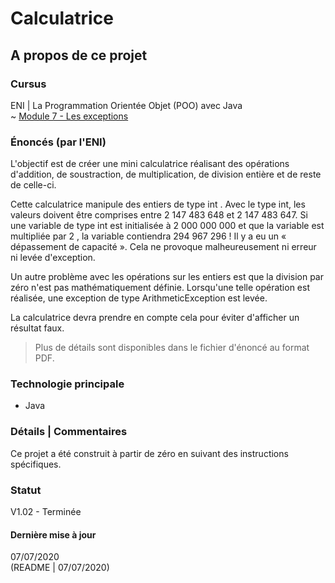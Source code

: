# Calculatrice

## A propos de ce projet

### Cursus
ENI | La Programmation Orientée Objet (POO) avec Java  
~ [Module 7 - Les exceptions](https://github.com/Dyrits/CALCULATRICE/blob/master/Module%2007%20-%20Enonc%C3%A9%20TP%20-%20Les%20exceptions.pdf)

### Énoncés (par l'ENI)
L'objectif est de créer une mini calculatrice réalisant des opérations d'addition, de soustraction, de multiplication, de division entière et de reste de celle-ci.

Cette calculatrice manipule des entiers de type int . Avec le type int, les valeurs doivent être comprises entre 2 147 483 648 et 2 147 483 647. Si une variable de type int est initialisée à 2 000 000 000 et que la variable est multipliée par 2 , la variable contiendra 294 967 296 !
Il y a eu un « dépassement de capacité ». Cela ne provoque malheureusement ni erreur ni levée d'exception.

Un autre problème avec les opérations sur les entiers est que la division par zéro n'est pas mathématiquement définie. Lorsqu'une telle opération est réalisée, une exception de type ArithmeticException est levée.

La calculatrice devra prendre en compte cela pour éviter d'afficher un résultat faux.

> Plus de détails sont disponibles dans le fichier d'énoncé au format PDF.

### Technologie principale
- Java

### Détails | Commentaires
Ce projet a été construit à partir de zéro en suivant des instructions spécifiques.

### Statut
V1.02 - Terminée

#### Dernière mise à jour
07/07/2020  
(README | 07/07/2020)